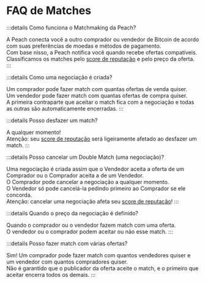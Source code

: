 # FAQ de Matches

:::details Como funciona o Matchmaking da Peach?

A Peach conecta você a outro comprador ou vendedor de Bitcoin de acordo com suas preferências de moedas e métodos de pagamento.  
Com base nisso, a Peach notifica você quando recebe ofertas compatíveis.  
Classificamos os matches pelo [score de reputação](/faq/account/#what-does-the-peach-score-mean) e pelo preço da oferta.
:::

:::details Como uma negociação é criada?

Um comprador pode fazer match com quantas ofertas de venda quiser.  
Um vendedor pode fazer match com quantas ofertas de compra quiser.  
A primeira contraparte que aceitar o match fica com a negociação e todas as outras são automaticamente encerradas.
:::

:::details Posso desfazer um match?

A qualquer momento!  
Atenção: seu [score de reputação](/faq/account/#what-does-the-peach-score-mean) será ligeiramente afetado ao desfazer um match.
:::

:::details Posso cancelar um Double Match (uma negociação)?

Uma negociação é criada assim que o Vendedor aceita a oferta de um Comprador ou o Comprador aceita a de um Vendedor.  
O Comprador pode cancelar a negociação a qualquer momento.  
O Vendedor só pode cancelá-la pedindo primeiro ao Comprador se ele concorda.  
Atenção: cancelar uma negociação afeta seu [score de reputação](/faq/account/#what-does-the-peach-score-mean)!
:::

:::details Quando o preço da negociação é definido?

Quando o comprador ou o vendedor fazem match com uma oferta.  
O vendedor ou o comprador podem aceitar ou não esse match.
:::

:::details Posso fazer match com várias ofertas?

Sim! Um comprador pode fazer match com quantos vendedores quiser e um vendedor com quantos compradores quiser.  
Não é garantido que o publicador da oferta aceite o match, e o primeiro que aceitar encerra todos os demais.
:::
